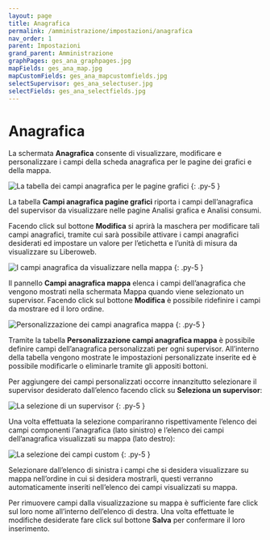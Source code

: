 ```yaml
---
layout: page
title: Anagrafica
permalink: /amministrazione/impostazioni/anagrafica
nav_order: 1
parent: Impostazioni
grand_parent: Amministrazione
graphPages: ges_ana_graphpages.jpg
mapFields: ges_ana_map.jpg
mapCustomFields: ges_ana_mapcustomfields.jpg
selectSupervisor: ges_ana_selectuser.jpg
selectFields: ges_ana_selectfields.jpg
---
```


# Anagrafica

La schermata **Anagrafica** consente di visualizzare, modificare e personalizzare i campi della scheda anagrafica per le pagine dei grafici e della mappa.

![La tabella dei campi anagrafica per le pagine grafici](/assets/images/{{page.graphPages}})
{: .py-5 }

La tabella **Campi anagrafica pagine grafici** riporta i campi dell’anagrafica del supervisor da visualizzare nelle pagine Analisi grafica e Analisi consumi.

Facendo click sul bottone **Modifica** si aprirà la maschera per modificare tali campi anagrafici, tramite cui sarà possibile attivare i campi anagrafici desiderati ed impostare un valore per l’etichetta e l’unità di misura da visualizzare su Liberoweb.

![I campi anagrafica da visualizzare nella mappa](/assets/images/{{page.mapFields}})
{: .py-5 }

Il pannello **Campi anagrafica mappa** elenca i campi dell’anagrafica che vengono mostrati nella schermata Mappa quando viene selezionato un supervisor.
Facendo click sul bottone **Modifica** è possibile ridefinire i campi da mostrare ed il loro ordine.

![Personalizzazione dei campi anagrafica mappa](/assets/images/{{page.mapCustomFields}})
{: .py-5 }

Tramite la tabella **Personalizzazione campi anagrafica mappa** è possibile definire campi dell’anagrafica personalizzati per ogni supervisor. All’interno della tabella vengono mostrate le impostazioni personalizzate inserite ed è possibile modificarle o eliminarle tramite gli appositi bottoni.

Per aggiungere dei campi personalizzati occorre innanzitutto selezionare il supervisor desiderato dall’elenco facendo click su **Seleziona un supervisor**:

![La selezione di un supervisor](/assets/images/{{page.selectSupervisor}})
{: .py-5 }

Una volta effettuata la selezione compariranno rispettivamente l’elenco dei campi componenti l’anagrafica (lato sinistro) e l’elenco dei campi dell’anagrafica visualizzati su mappa (lato destro):

![La selezione dei campi custom](/assets/images/{{page.selectFields}})
{: .py-5 }

Selezionare dall’elenco di sinistra i campi che si desidera visualizzare su mappa nell’ordine in cui si desidera mostrarli, questi verranno automaticamente inseriti nell’elenco dei campi visualizzati su mappa.

Per rimuovere campi dalla visualizzazione su mappa è sufficiente fare click sul loro nome all’interno dell’elenco di destra.
Una volta effettuate le modifiche desiderate fare click sul bottone **Salva** per confermare il loro inserimento.

